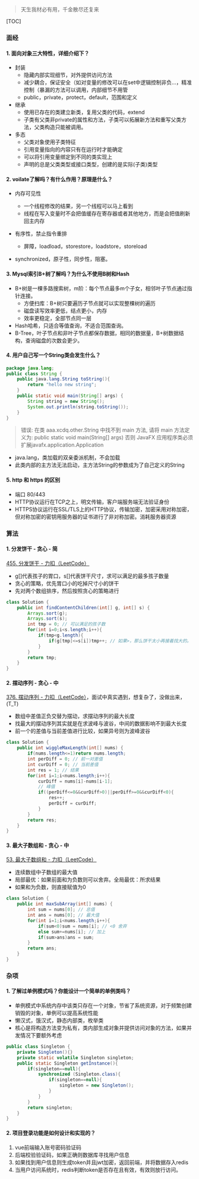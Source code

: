 > 天生我材必有用，千金散尽还复来

[TOC]

### 面经

#### 1. 面向对象三大特性，详细介绍下？

* 封装
  * 隐藏内部实现细节，对外提供访问方法
  * 减少耦合，保证安全（如对变量的修改可以在set中逻辑控制非负...，精准控制（暴漏的方法可以调用，内部细节不用管
  * public，private，protect，default，范围和定义
* 继承
  * 使用已存在的类建立新类，复用父类的代码，extend
  * 子类有父类非private的属性和方法，子类可以拓展新方法和重写父类方法，父类构造只能被调用。
* 多态
  * 父类对象使用子类特征
  * 引用变量指向的内容只有在运行时才能确定
  * 可以将引用变量绑定到不同的类实现上
  * 声明的总是父类类型或接口类型，创建的是实际(子类)类型


#### 2. voilate了解吗？有什么作用？原理是什么？

* 内存可见性
  * 一个线程修改的结果，另一个线程可以马上看到
  * 线程在写入变量时不会把值缓存在寄存器或者其他地方，而是会把值刷新回主内存

* 有序性，禁止指令重排
  * 屏障，loadload，storestore，loadstore，storeload
* synchronized，原子性，同步性，阻塞。

#### 3. Mysql索引B+树了解吗？为什么不使用B树和Hash

* B+树是一棵多路搜索树，m阶：每个节点最多m个子女，相邻叶子节点通过指针连接。
  * 方便扫库：B+树只要遍历子节点就可以实现整棵树的遍历
  * 磁盘读写效率更低，结点更小，内存
  * 效率更稳定，全部节点同一层
* Hash哈希，只适合等值查询，不适合范围查询。
* B-Tree，叶子节点和非叶子节点都保存数据，相同的数据量，B+树数据结构，查询磁盘的次数会更少。

#### 4. 用户自己写一个String类会发生什么？

```java
package java.lang;
public class String {
    public java.lang.String toString(){
        return "hello new string";
    }
    public static void main(String[] args) {
        String string = new String();
        System.out.println(string.toString());
    }
}
```

> 错误: 在类 aaa.xcdq.other.String 中找不到 main 方法, 请将 main 方法定义为:
>     public static void main(String[] args)
> 否则 JavaFX 应用程序类必须扩展javafx.application.Application

* java.lang，类加载的双亲委派机制，不会加载
* 此类内部的主方法无法启动，主方法String的参数成为了自己定义的String

#### 5.  http 和 https 的区别

* 端口 80/443
* HTTP协议运行在TCP之上，明文传输，客户端服务端无法验证身份
* HTTPS协议运行在SSL/TLS上的HTTP协议，传输加密，加密采用对称加密，但对称加密的密钥用服务器的证书进行了非对称加密。消耗服务器资源

### 算法

#### 1. 分发饼干 - 贪心 - 简

[455. 分发饼干 - 力扣（LeetCode）](https://leetcode.cn/problems/assign-cookies/)

* g[]代表孩子的胃口，s[]代表饼干尺寸，求可以满足的最多孩子数量
* 贪心的策略，优先胃口小的吃掉尺寸小的饼干
* 先对两个数组排序，然后按照贪心的策略进行

```java
class Solution {
    public int findContentChildren(int[] g, int[] s) {
        Arrays.sort(g);
        Arrays.sort(s);
        int tmp = 0; // 可以满足的孩子数
        for(int i=0;i<s.length;i++){
            if(tmp<g.length){
                if(g[tmp]<=s[i])tmp++; // 如果>，那么饼干太小再接着找大的。
            }
        }
        return tmp;
    }
}
```

#### 2. 摆动序列 - 贪心 - 中

[376. 摆动序列 - 力扣（LeetCode）](https://leetcode.cn/problems/wiggle-subsequence/)，面试中真实遇到，想复杂了，没做出来，(T_T)

* 数组中差值正负交替为摆动，求摆动序列的最大长度
* 找最大的摆动序列其实就是在求波峰与波谷，中间的数据影响不到最大长度
* 前一个的差值与当前差值进行比较，如果异号则为波峰波谷

```java
class Solution {
    public int wiggleMaxLength(int[] nums) {
        if(nums.length<=1)return nums.length;
        int perDiff = 0; // 前一对差值
        int curDiff = 0; // 当前差值
        int res = 1; // 结果
        for(int i=1;i<nums.length;i++){
            curDiff = nums[i]-nums[i-1];
            // 峰值
            if((perDiff<=0&&curDiff>0)||perDiff>=0&&curDiff<0){
                res++;
                perDiff = curDiff;
            }
        }
        return res;
    }
}
```

#### 3. 最大子数组和 - 贪心 - 中

[53. 最大子数组和 - 力扣（LeetCode）](https://leetcode.cn/problems/maximum-subarray/)

* 连续数组中子数组的最大值
* 局部最优：如果前面和为负数则可以舍弃。全局最优：所求结果
* 如果和为负数，则直接赋值为0

```java
class Solution {
    public int maxSubArray(int[] nums) {
        int sum = nums[0]; // 总值
        int ans = nums[0]; // 最大值
        for(int i=1;i<nums.length;i++){
            if(sum<0)sum = nums[i]; // <0 舍弃
            else sum+=nums[i]; // 加上
            if(sum>ans)ans = sum;
        }
        return ans;
    }
}
```



### 杂项

#### 1. 了解过单例模式吗？你能设计一个简单的单例类吗？

* 单例模式中系统内存中该类只存在一个对象，节省了系统资源，对于频繁创建销毁的对象，单例可以提高系统性能
* 懒汉式，饿汉式，静态内部类，枚举类
* 核心是将构造方法变为私有，类内部生成对象并提供访问对象的方法，如果并发情况下要额外考虑

```java
public class Singleton {
    private Singleton(){}
    private static volatile Singleton singleton;
    public static Singleton getInstance(){
        if(singleton==null){
            synchronized (Singleton.class){
                if(singleton==null){
                    singleton = new Singleton();
                }
            }
        }
        return singleton;
    }
}
```

#### 2. 项目登录功能是如何设计和实现的？

1. vue前端输入账号密码验证码
2. 后端校验验证码，如果正确则数据库寻找用户信息
3. 如果找到用户信息则生成token并且jwt加密，返回前端，并将数据存入redis
4. 当用户访问系统时，redis判断token是否存在且有效，有效则放行访问。
